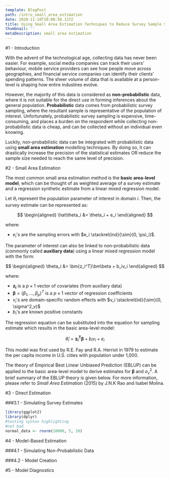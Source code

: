 ```yaml
---
template: BlogPost
path: /intro_small_area_estimation
date: 2020-11-10T10:00:50.137Z
title: Using Small Area Estimation Techniques to Reduce Survey Sample Sizes
thumbnail: ''
metaDescription: small area estimation
---
```


#1 - Introduction 

With the advent of the technological age, collecting data has never been easier. For example, social media companies can track their users' behaviour, mobile service providers can see how people move across geographies, and financial service companies can identify their clients' spending patterns. The sheer volume of data that is available at a person-level is shaping how entire industires evolve. 

However, the majority of this data is considered as **non-probabilistic** data, where it is not suitable for the direct use in forming inferences about the general population. **Probabilistic** data comes from probabilistic survey sampling, where the resultant sample is representative of the population of interest. Unfortunately, probabilistic survey sampling is expensive, time-consuming, and places a burden on the respondent while collecting non-probabilistic data is cheap, and can be collected without an individual even knowing.

Luckily, non-probabilistic data can be integrated with probabilistic data using **small area estimation** modelling techniques. By doing so, it can drastically increase the precision of the statistical estimates OR reduce the sample size needed to reach the same level of precision.

#2 - Small Area Estimation

The most common small area estimation method is the **basic area-level model**, which can be thought of as weighted average of a survey estimate and a regression synthetic estimate from a linear mixed regression model.

Let $\theta_i$ represent the population parameter of interest in domain $i$. Then, the survey estimate can be represented as:

$$
\begin{aligned}
\hat\theta_i &= \theta_i + e_i
\end{aligned}
$$

where:
- $e_i$'s are the sampling errors with $e_i \stackrel{ind}{\sim}(0, \psi_i)$.

The parameter of interest can also be linked to non-probabilistic data (commonly called **auxiliary data**) using a linear mixed regression model with the form:

$$
\begin{aligned}
\theta_i &= \bm{z_i^T}\bm\beta + b_iv_i
\end{aligned}
$$

where:
- $\bm{z_i}$ is a $p \times 1$ vector of covariates (from auxiliary data)
- $\bm{\beta} = (\beta_1, \dots, \beta_p)^T$ is a $p \times 1$ vector of regression coefficients
- $v_i$'s are domain-specific random effects with $v_i \stackrel{iid}{\sim}(0, \sigma^2_v)$
- $b_i$'s are known positive constants

The regression equation can be substituted into the equation for sampling estimate which results in the basic area-level model:

$$
\hat\theta_i = \bm{z_i^T}\bm\beta + b_iv_i + e_i
$$

This model was first used by R.E. Fay and R.A. Herriot in 1979 to estimate the per capita income in U.S. cities with population under 1,000.

The theory of Empirical Best Linear Unbiased Prediction (EBLUP) can be applied to the basic area-level model to derive estimates for $\bm{\beta}$ and $\sigma^2_v$. A brief summary of the EBLUP theory is given below. For more information, please refer to *Small Area Estimation* (2015) by J.N.K Rao and Isabel Molina.

#3 - Direct Estimation

###3.1 - Simulating Survey Estimates
```r
library(ggplot2)
library(dplyr)
#testing syntax highlighting
#not bad
normal_data <- rnorm(10000, 5, 20)
```

#4 -  Model-Based Estimation

###4.1 - Simulating Non-Probabilistic Data


###4.2 - Model Creation

#5 - Model Diagnostics
